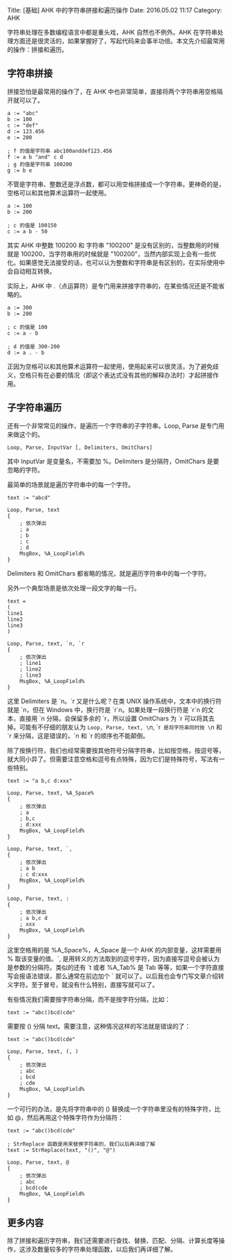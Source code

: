 Title: [基础] AHK 中的字符串拼接和遍历操作
Date: 2016.05.02 11:17
Category: AHK

字符串处理在多数编程语言中都是重头戏，AHK 自然也不例外。AHK 在字符串处理方面还是很灵活的，如果掌握好了，写起代码来会事半功倍。本文先介绍最常用的操作：拼接和遍历。

## 字符串拼接

拼接恐怕是最常用的操作了，在 AHK 中也非常简单，直接将两个字符串用空格隔开就可以了。

```
a := "abc"
b := 100
c := "def"
d := 123.456
e := 200

; f 的值是字符串 abc100anddef123.456
f := a b "and" c d
; g 的值是字符串 100200
g := b e
```

不管是字符串、整数还是浮点数，都可以用空格拼接成一个字符串。更神奇的是，空格可以和其他算术运算符一起使用。

```
a := 100
b := 200

; c 的值是 100150
c := a b - 50
```

其实 AHK 中整数 100200 和 字符串 "100200" 是没有区别的，当整数用的时候就是 100200，当字符串用的时候就是 "100200"，当然内部实现上会有一些优化。如果感觉无法接受的话，也可以认为整数和字符串是有区别的，在实际使用中会自动相互转换。

实际上，AHK 中 .（点运算符）是专门用来拼接字符串的，在某些情况还是不能省略的。

```
a := 300
b := 200

; c 的值是 100
c := a - b

; d 的值是 300-200
d := a . - b
```

正因为空格可以和其他算术运算符一起使用，使用起来可以很灵活，为了避免歧义，空格只有在必要的情况（即这个表达式没有其他的解释办法时）才起拼接作用。

## 子字符串遍历

还有一个非常常见的操作，是遍历一个字符串的子字符串。Loop, Parse 是专门用来做这个的。

```
Loop, Parse, InputVar [, Delimiters, OmitChars]
```

其中 InputVar 是变量名，不需要加 %。Delimiters 是分隔符，OmitChars 是要忽略的字符。

最简单的场景就是遍历字符串中的每一个字符。

```
text := "abcd"

Loop, Parse, text
{
    ; 依次弹出
    ; a
    ; b
    ; c
    ; d
    MsgBox, %A_LoopField%
}
```

Delimiters 和 OmitChars 都省略的情况，就是遍历字符串中的每一个字符。

另外一个典型场景是依次处理一段文字的每一行。

```
text =
(
line1
line2
line3
)

Loop, Parse, text, `n, `r
{
    ; 依次弹出
    ; line1
    ; line2
    ; line3
    MsgBox, %A_LoopField%
}
```

这里 Delimiters 是 \`n。\`r 又是什么呢？在类 UNIX 操作系统中，文本中的换行符就是 \`n，但在 Windows 中，换行符是 \`r\`n。如果处理一段换行符是 \`r\`n 的文本，直接用 \`n 分隔，会保留多余的 \`r，所以设置 OmitChars 为 \`r 可以将其去掉。可能有不仔细的朋友认为 `Loop, Parse, text, \`n, \`r` 是将字符串同时按 \`n 和 \`r 来分隔，这是错误的，\`n 和 \`r 的顺序也不能颠倒。

除了按换行符，我们也经常需要按其他符号分隔字符串，比如按空格，按逗号等，就大同小异了。但需要注意空格和逗号有点特殊，因为它们是特殊符号，写法有一些特别。

```
text := "a b,c d:xxx"

Loop, Parse, text, %A_Space%
{
    ; 依次弹出
    ; a
    ; b,c
    ; d:xxx
    MsgBox, %A_LoopField%
}

Loop, Parse, text, `,
{
    ; 依次弹出
    ; a b
    ; c d:xxx
    MsgBox, %A_LoopField%
}

Loop, Parse, text, :
{
    ; 依次弹出
    ; a b,c d
    ; xxx
    MsgBox, %A_LoopField%
}
```

这里空格用的是 %A_Space%，A_Space 是一个 AHK 的内部变量，这样需要用 % 取该变量的值。\`, 是用转义的方法取到的逗号字符，因为直接写逗号会被认为是参数的分隔符。类似的还有 \`t 或者 %A_Tab% 是 Tab 等等，如果一个字符直接写会报语法错误，那么通常在前边加个 \` 就可以了。以后我也会专门写文章介绍转义字符。至于冒号，就没有什么特别，直接写就可以了。

有些情况我们需要按字符串分隔，而不是按字符分隔，比如：

```
text := "abc()bcd(cde"
```

需要按 () 分隔 text。需要注意，这种情况这样的写法就是错误的了：

```
text := "abc()bcd(cde"

Loop, Parse, text, (, )
{
    ; 依次弹出
    ; abc
    ; bcd
    ; cde
    MsgBox, %A_LoopField%
}
```

一个可行的办法，是先将字符串中的 () 替换成一个字符串里没有的特殊字符，比如 @，然后再用这个特殊字符作为分隔符：

```
text := "abc()bcd(cde"

; StrReplace 函数是用来替换字符串的，我们以后再详细了解
text := StrReplace(text, "()", "@")

Loop, Parse, text, @
{
    ; 依次弹出
    ; abc
    ; bcd(cde
    MsgBox, %A_LoopField%
}
```

## 更多内容

除了拼接和遍历字符串，我们还需要进行查找、替换、匹配、分隔、计算长度等操作，这涉及数量较多的字符串处理函数，以后我们再详细了解。
